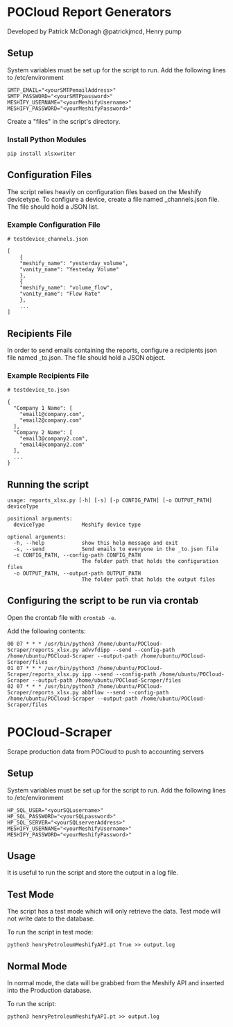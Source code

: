 # POCloud Report Generators

Developed by Patrick McDonagh @patrickjmcd, Henry pump

## Setup

System variables must be set up for the script to run. Add the following lines to /etc/environment
```
SMTP_EMAIL="<yourSMTPemailAddress>"
SMTP_PASSWORD="<yourSMTPpassword>"
MESHIFY_USERNAME="<yourMeshifyUsername>"
MESHIFY_PASSWORD="<yourMeshifyPassword>"
```

Create a "files" in the script's directory.

### Install Python Modules

```
pip install xlsxwriter
```

## Configuration Files

The script relies heavily on configuration files based on the Meshify devicetype. To configure a device, create a file
named <devicetype>_channels.json file. The file should hold a JSON list.

### Example Configuration File

```
# testdevice_channels.json

[
    {
    "meshify_name": "yesterday_volume",
    "vanity_name": "Yesteday Volume"
    },
    {
    "meshify_name": "volume_flow",
    "vanity_name": "Flow Rate"
    },
    ...
]
```

## Recipients File

In order to send emails containing the reports, configure a recipients json file named <devicetype>_to.json. The
file should hold a JSON object.

### Example Recipients File

```
# testdevice_to.json

{
  "Company 1 Name": [
    "email1@company.com",
    "email2@company.com"
  ],
  "Company 2 Name": [
    "email3@company2.com",
    "email4@company2.com"
  ],
  ...
}
```

## Running the script

```
usage: reports_xlsx.py [-h] [-s] [-p CONFIG_PATH] [-o OUTPUT_PATH] deviceType

positional arguments:
  deviceType            Meshify device type

optional arguments:
  -h, --help            show this help message and exit
  -s, --send            Send emails to everyone in the _to.json file
  -c CONFIG_PATH, --config-path CONFIG_PATH
                        The folder path that holds the configuration files
  -o OUTPUT_PATH, --output-path OUTPUT_PATH
                        The folder path that holds the output files
```

## Configuring the script to be run via crontab

Open the crontab file with `crontab -e`.

Add the following contents:
```
00 07 * * * /usr/bin/python3 /home/ubuntu/POCloud-Scraper/reports_xlsx.py advvfdipp --send --config-path /home/ubuntu/POCloud-Scraper --output-path /home/ubuntu/POCloud-Scraper/files
01 07 * * * /usr/bin/python3 /home/ubuntu/POCloud-Scraper/reports_xlsx.py ipp --send --config-path /home/ubuntu/POCloud-Scraper --output-path /home/ubuntu/POCloud-Scraper/files
02 07 * * * /usr/bin/python3 /home/ubuntu/POCloud-Scraper/reports_xlsx.py abbflow --send --config-path /home/ubuntu/POCloud-Scraper --output-path /home/ubuntu/POCloud-Scraper/files
```


# POCloud-Scraper
Scrape production data from POCloud to push to accounting servers

## Setup
System variables must be set up for the script to run. Add the following lines to /etc/environment
```
HP_SQL_USER="<yourSQLusername>"
HP_SQL_PASSWORD="<yourSQLpassword>"
HP_SQL_SERVER="<yourSQLserverAddress>"
MESHIFY_USERNAME="<yourMeshifyUsername>"
MESHIFY_PASSWORD="<yourMeshifyPassword>"
```

## Usage
It is useful to run the script and store the output in a log file.

## Test Mode
The script has a test mode which will only retrieve the data. Test mode will not write date to the database.

To run the script in test mode:
```
python3 henryPetroleumMeshifyAPI.pt True >> output.log
```

## Normal Mode
In normal mode, the data will be grabbed from the Meshify API and inserted into the Production database.

To run the script:
```
python3 henryPetroleumMeshifyAPI.pt >> output.log
```
